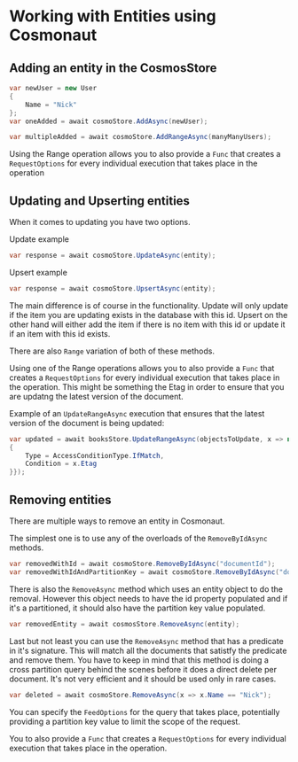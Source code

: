 # Working with Entities using Cosmonaut


## Adding an entity in the CosmosStore
```csharp
var newUser = new User
{
    Name = "Nick"
};
var oneAdded = await cosmoStore.AddAsync(newUser);

var multipleAdded = await cosmoStore.AddRangeAsync(manyManyUsers);
```

Using the Range operation allows you to also provide a `Func` that creates a `RequestOptions` for every individual execution that takes place in the operation

## Updating and Upserting entities
When it comes to updating you have two options.

Update example
```c#
var response = await cosmoStore.UpdateAsync(entity);
```

Upsert example
```c#
var response = await cosmoStore.UpsertAsync(entity);
```

The main difference is of course in the functionality.
Update will only update if the item you are updating exists in the database with this id.
Upsert on the other hand will either add the item if there is no item with this id or update it if an item with this id exists.

There are also `Range` variation of both of these methods.

Using one of the Range operations allows you to also provide a `Func` that creates a `RequestOptions` for every individual execution that takes place in the operation. This might be something the Etag in order to ensure that you are updatng the latest version of the document.

Example of an `UpdateRangeAsync` execution that ensures that the latest version of the document is being updated:

```c#
var updated = await booksStore.UpdateRangeAsync(objectsToUpdate, x => new RequestOptions { AccessCondition = new AccessCondition
{
    Type = AccessConditionType.IfMatch,
    Condition = x.Etag
}});
```

## Removing entities

There are multiple ways to remove an entity in Cosmonaut.

The simplest one is to use any of the overloads of the `RemoveByIdAsync` methods.

```c#
var removedWithId = await cosmoStore.RemoveByIdAsync("documentId");
var removedWithIdAndPartitionKey = await cosmoStore.RemoveByIdAsync("documentId", "partitionKeyValue");
```

There is also the `RemoveAsync` method which uses an entity object to do the removal. However this object needs to have the id property populated and if it's a partitioned, it should also have the partition key value populated.

```c#
var removedEntity = await cosmosStore.RemoveAsync(entity);
```

Last but not least you can use the `RemoveAsync` method that has a predicate in it's signature. This will match all the documents that satistfy the predicate and remove them. You have to keep in mind that this method is doing a cross partition query behind the scenes before it does a direct delete per document. It's not very efficient and it should be used only in rare cases.

```c#
var deleted = await cosmoStore.RemoveAsync(x => x.Name == "Nick");
```

You can specify the `FeedOptions` for the query that takes place, potentially providing a partition key value to limit the scope of the request.

You to also provide a `Func` that creates a `RequestOptions` for every individual execution that takes place in the operation.